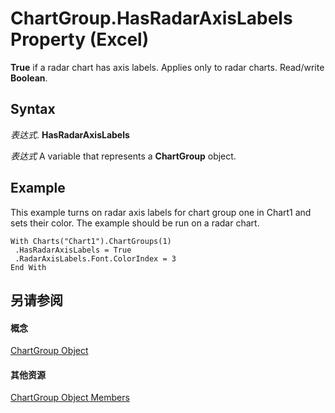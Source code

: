 
# ChartGroup.HasRadarAxisLabels Property (Excel)

 **True** if a radar chart has axis labels. Applies only to radar charts. Read/write **Boolean**.


## Syntax

 _表达式_. **HasRadarAxisLabels**

 _表达式_ A variable that represents a **ChartGroup** object.


## Example

This example turns on radar axis labels for chart group one in Chart1 and sets their color. The example should be run on a radar chart.


```
With Charts("Chart1").ChartGroups(1) 
 .HasRadarAxisLabels = True 
 .RadarAxisLabels.Font.ColorIndex = 3 
End With
```


## 另请参阅


#### 概念


[ChartGroup Object](7eee66c5-04a7-fd86-6e34-4c22ccaf8de0.md)
#### 其他资源


[ChartGroup Object Members](http://msdn.microsoft.com/library/2d31f7af-d639-c8f4-0714-08fc618ec92d%28Office.15%29.aspx)